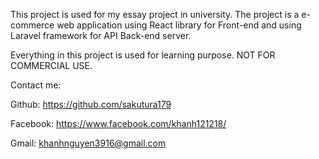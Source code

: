 This project is used for my essay project in university. The project is a e-commerce web application using React library for Front-end and using Laravel framework for API Back-end server.

Everything in this project is used for learning purpose. NOT FOR COMMERCIAL USE.

Contact me: 

Github: https://github.com/sakutura179

Facebook: https://www.facebook.com/khanh121218/

Gmail: khanhnguyen3916@gmail.com
